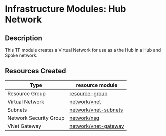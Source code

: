 # **Infrastructure Modules: Hub Network**

## Description

This TF module creates a Virtual Network for use as a the Hub in a Hub and Spoke network.  

## Resources Created

| Type     | resource module     |
|----------|------------|
| Resource Group | [resource-group](../../../resources/azure/resource-group/README.md)|
| Virtual Network | [network/vnet](../../../resources/azure/network/vnet/README.md)|
| Subnets| [network/vnet-subnets](../../../resources/azure/network/vnet-subnets/README.md) |
| Network Security Group | [network/nsg](../../../resources/azure/network/nsg/README.md) |
| VNet Gateway | [network/vnet-gateway](../../../resources/azure/network/vnet-gateway/README.md)|

